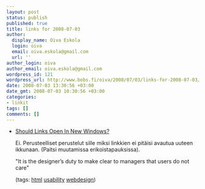 ```yaml
---
layout: post
status: publish
published: true
title: links for 2008-07-03
author:
  display_name: Oiva Eskola
  login: oiva
  email: oiva.eskola@gmail.com
  url: ''
author_login: oiva
author_email: oiva.eskola@gmail.com
wordpress_id: 121
wordpress_url: http://www.bobs.fi/oiva/2008/07/03/links-for-2008-07-03/
date: 2008-07-03 13:30:56 +03:00
date_gmt: 2008-07-03 10:30:56 +03:00
categories:
- linkit
tags: []
comments: []
---
```

<ul class="delicious">
<li>
<div class="delicious-link"><a href="http://www.smashingmagazine.com/2008/07/01/should-links-open-in-new-windows/">Should Links Open In New Windows?</a></div></p>
<div class="delicious-extended">Ei. Perusteelliset perustelut sille miksi linkkien ei pitäisi avautua uuteen ikkunaan. (Paitsi muutamissa erikoistapauksissa). </p>
<p>"It is the designer&rsquo;s duty to make clear to managers that users do not care"</div></p>
<div class="delicious-tags">(tags: <a href="http://del.icio.us/oiva/html">html</a> <a href="http://del.icio.us/oiva/usability">usability</a> <a href="http://del.icio.us/oiva/webdesign">webdesign</a>)</div><br />
	</li>
</ul>
